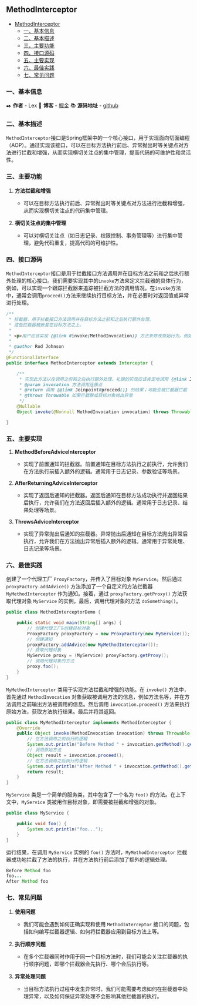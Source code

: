 ## MethodInterceptor
- [MethodInterceptor](#methodinterceptor)
  - [一、基本信息](#一基本信息)
  - [二、基本描述](#二基本描述)
  - [三、主要功能](#三主要功能)
  - [四、接口源码](#四接口源码)
  - [五、主要实现](#五主要实现)
  - [六、最佳实践](#六最佳实践)
  - [七、常见问题](#七常见问题)

### 一、基本信息

✒️ **作者** - Lex 📝 **博客** - [掘金](https://juejin.cn/user/4251135018533068/posts) 📚 **源码地址** - [github](https://github.com/xuchengsheng/spring-reading)

### 二、基本描述

`MethodInterceptor`接口是Spring框架中的一个核心接口，用于实现面向切面编程（AOP）。通过实现该接口，可以在目标方法执行前后、异常抛出时等关键点对方法进行拦截和增强，从而实现横切关注点的集中管理，提高代码的可维护性和灵活性。

### 三、主要功能

1. **方法拦截和增强** 

   + 可以在目标方法执行前后、异常抛出时等关键点对方法进行拦截和增强，从而实现横切关注点的代码集中管理。

2. **横切关注点的集中管理**

   + 可以对横切关注点（如日志记录、权限控制、事务管理等）进行集中管理，避免代码重复，提高代码的可维护性。

### 四、接口源码

`MethodInterceptor`接口是用于拦截接口方法调用并在目标方法之前和之后执行额外处理的核心接口。我们需要实现其中的`invoke`方法来定义拦截器的具体行为，例如，可以实现一个跟踪拦截器来追踪被拦截方法的调用情况。在`invoke`方法中，通常会调用`proceed()`方法来继续执行目标方法，并在必要时对返回值或异常进行处理。

```java
/**
 * 拦截器，用于拦截接口方法调用并在目标方法之前和之后执行额外处理。
 * 这些拦截器被嵌套在目标方法之上。
 *
 * <p>用户应该实现 {@link #invoke(MethodInvocation)} 方法来修改原始行为。例如，以下类实现了一个跟踪拦截器（跟踪所有被拦截方法的调用）：
 *
 * @author Rod Johnson
 */
@FunctionalInterface
public interface MethodInterceptor extends Interceptor {

    /**
     * 实现此方法以在调用之前和之后执行额外处理。礼貌的实现应该肯定地调用 {@link Joinpoint#proceed()}。
     * @param invocation 方法调用连接点
     * @return 调用 {@link Joinpoint#proceed()} 的结果；可能会被拦截器拦截
     * @throws Throwable 如果拦截器或目标对象抛出异常
     */
    @Nullable
    Object invoke(@Nonnull MethodInvocation invocation) throws Throwable;

}
```

### 五、主要实现

1. **MethodBeforeAdviceInterceptor** 

   + 实现了前置通知的拦截器。前置通知在目标方法执行之前执行，允许我们在方法执行前插入额外的逻辑。通常用于日志记录、参数验证等场景。
   
2. **AfterReturningAdviceInterceptor** 

   + 实现了返回后通知的拦截器。返回后通知在目标方法成功执行并返回结果后执行，允许我们在方法返回后插入额外的逻辑。通常用于日志记录、结果处理等场景。
   
3. **ThrowsAdviceInterceptor** 
   + 实现了异常抛出后通知的拦截器。异常抛出后通知在目标方法抛出异常后执行，允许我们在方法抛出异常后插入额外的逻辑。通常用于异常处理、日志记录等场景。


### 六、最佳实践

创建了一个代理工厂 `ProxyFactory`，并传入了目标对象 `MyService`。然后通过 `proxyFactory.addAdvice()` 方法添加了一个自定义的方法拦截器 `MyMethodInterceptor` 作为通知。接着，通过 `proxyFactory.getProxy()` 方法获取代理对象 `MyService` 的实例。最后，调用代理对象的方法 `doSomething()`。

```java
public class MethodInterceptorDemo {

    public static void main(String[] args) {
        // 创建代理工厂&创建目标对象
        ProxyFactory proxyFactory = new ProxyFactory(new MyService());
        // 创建通知
        proxyFactory.addAdvice(new MyMethodInterceptor());
        // 获取代理对象
        MyService proxy = (MyService) proxyFactory.getProxy();
        // 调用代理对象的方法
        proxy.foo();
    }
}
```

`MyMethodInterceptor` 类用于实现方法拦截和增强的功能。在 `invoke()` 方法中，首先通过 `MethodInvocation` 对象获取被调用方法的信息，例如方法名等，并在方法调用之前输出方法被调用的信息。然后调用 `invocation.proceed()` 方法来执行原始方法，获取方法执行结果。最后并将其返回。

```java
public class MyMethodInterceptor implements MethodInterceptor {
    @Override
    public Object invoke(MethodInvocation invocation) throws Throwable {
        // 在方法调用之前执行的逻辑
        System.out.println("Before Method " + invocation.getMethod().getName());
        // 调用原始方法
        Object result = invocation.proceed();
        // 在方法调用之后执行的逻辑
        System.out.println("After Method " + invocation.getMethod().getName());
        return result;
    }
}
```

`MyService` 类是一个简单的服务类，其中包含了一个名为 `foo()` 的方法。在上下文中，`MyService` 类被用作目标对象，即需要被拦截和增强的对象。

```java
public class MyService {

    public void foo() {
        System.out.println("foo...");
    }
}
```

运行结果，在调用 `MyService` 实例的 `foo()` 方法时，`MyMethodInterceptor` 拦截器成功地拦截了方法的执行，并在方法执行前后添加了额外的逻辑处理。

```java
Before Method foo
foo...
After Method foo
```

### 七、常见问题

1. **使用问题** 

   + 我们可能会遇到如何正确实现和使用 `MethodInterceptor` 接口的问题，包括如何编写拦截器逻辑、如何将拦截器应用到目标方法上等。

2. **执行顺序问题** 

   + 在多个拦截器同时作用于同一个目标方法时，我们可能会关注拦截器的执行顺序问题，即哪个拦截器会先执行、哪个会后执行等。

3. **异常处理问题** 

   + 当目标方法执行过程中发生异常时，我们可能需要考虑如何在拦截器中处理异常，以及如何保证异常处理不会影响其他拦截器的执行。